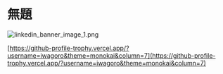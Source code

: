 # 無題

![linkedin_banner_image_1.png](%E7%84%A1%E9%A1%8C%20c2ffdd8a30f841cca95738839b646d00/linkedin_banner_image_1.png)

[https://github-profile-trophy.vercel.app/?username=iwagoro&theme=monokai&column=7](https://github-profile-trophy.vercel.app/?username=iwagoro&theme=monokai&column=7)
